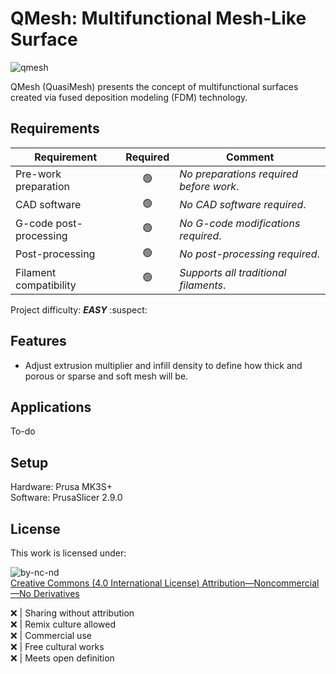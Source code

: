# QMesh: Multifunctional Mesh-Like Surface

![qmesh](https://github.com/user-attachments/assets/fbfb739e-7ab6-4d10-8df8-fa1331569346)

QMesh (QuasiMesh) presents the concept of multifunctional surfaces created via fused deposition modeling (FDM) technology.

## Requirements
| **Requirement** | **Required** | **Comment** |
| --- | :---: | --- |
| Pre-work preparation | :green_circle: | *No preparations required before work*. |
| CAD software | :green_circle: | *No CAD software required*. |
| G-code post-processing | :green_circle: | *No G-code modifications required*. |
| Post-processing | :green_circle: | *No post-processing required*. |
| Filament compatibility | :green_circle: | *Supports all traditional filaments*. |

Project difficulty: ***EASY*** :suspect:

## Features
* Adjust extrusion multiplier and infill density to define how thick and porous or sparse and soft mesh will be.

## Applications
To-do

## Setup
Hardware: Prusa MK3S+\
Software: PrusaSlicer 2.9.0

## License
This work is licensed under:

![by-nc-nd](https://github.com/user-attachments/assets/d1ca6af3-62a9-464c-b333-8fee5f0ab3f4)\
[Creative Commons (4.0 International License) Attribution—Noncommercial—No Derivatives](http://creativecommons.org/licenses/by-nc-nd/4.0/)

:x: | Sharing without attribution\
:x: | Remix culture allowed\
:x: | Commercial use\
:x: | Free cultural works\
:x: | Meets open definition
